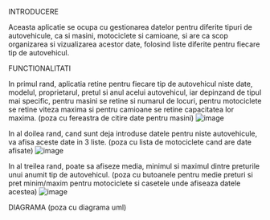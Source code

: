 INTRODUCERE

Aceasta aplicatie se ocupa cu gestionarea datelor pentru diferite tipuri de autovehicule, ca si masini, motociclete si camioane, si are ca scop organizarea si vizualizarea acestor date, folosind liste diferite pentru fiecare tip de autovehicul.

FUNCTIONALITATI

In primul rand, aplicatia retine pentru fiecare tip de autovehicul niste date, modelul, proprietarul, pretul si anul acelui autovehicul, iar depinzand de tipul mai specific, pentru masini se retine si numarul de locuri, pentru motociclete se retine viteza maxima si pentru camioane se retine capacitatea lor maxima.
(poza cu fereastra de citire date pentru masini)
![image](https://user-images.githubusercontent.com/114673169/198885842-c2468bd5-4c48-4f66-88bb-9f5af65963d5.png)

In al doilea rand, cand sunt deja introduse datele pentru niste autovehicule, va afisa aceste date in 3 liste.
(poza cu lista de motociclete cand are date afisate)
![image](https://user-images.githubusercontent.com/114673169/198886059-711569c7-9a5e-40c8-806d-c118a2208a77.png)

In al treilea rand, poate sa afiseze media, minimul si maximul dintre preturile unui anumit tip de autovehicul.
(poza cu butoanele pentru medie preturi si pret minim/maxim pentru motociclete si casetele unde afiseaza datele acestea)
![image](https://user-images.githubusercontent.com/114673169/198886129-97ac4b5f-8585-4d39-af96-f2b285ad9e55.png)

DIAGRAMA
(poza cu diagrama uml)

